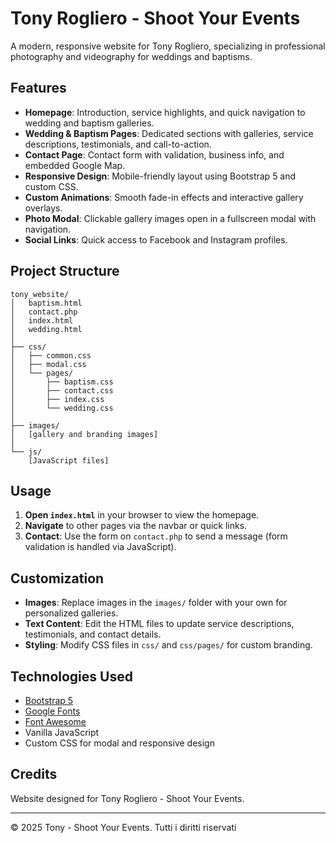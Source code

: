 # Tony Rogliero - Shoot Your Events

A modern, responsive website for Tony Rogliero, specializing in professional photography and videography for weddings and baptisms.

## Features

- **Homepage**: Introduction, service highlights, and quick navigation to wedding and baptism galleries.
- **Wedding & Baptism Pages**: Dedicated sections with galleries, service descriptions, testimonials, and call-to-action.
- **Contact Page**: Contact form with validation, business info, and embedded Google Map.
- **Responsive Design**: Mobile-friendly layout using Bootstrap 5 and custom CSS.
- **Custom Animations**: Smooth fade-in effects and interactive gallery overlays.
- **Photo Modal**: Clickable gallery images open in a fullscreen modal with navigation.
- **Social Links**: Quick access to Facebook and Instagram profiles.

## Project Structure

```
tony_website/
│   baptism.html
│   contact.php
│   index.html
│   wedding.html
│
├── css/
│   ├── common.css
│   ├── modal.css
│   └── pages/
│       ├── baptism.css
│       ├── contact.css
│       ├── index.css
│       └── wedding.css
│
├── images/
│   [gallery and branding images]
│
└── js/
    [JavaScript files]
```

## Usage

1. **Open `index.html`** in your browser to view the homepage.
2. **Navigate** to other pages via the navbar or quick links.
3. **Contact**: Use the form on `contact.php` to send a message (form validation is handled via JavaScript).

## Customization

- **Images**: Replace images in the `images/` folder with your own for personalized galleries.
- **Text Content**: Edit the HTML files to update service descriptions, testimonials, and contact details.
- **Styling**: Modify CSS files in `css/` and `css/pages/` for custom branding.

## Technologies Used

- [Bootstrap 5](https://getbootstrap.com/)
- [Google Fonts](https://fonts.google.com/)
- [Font Awesome](https://fontawesome.com/)
- Vanilla JavaScript
- Custom CSS for modal and responsive design

## Credits

Website designed for Tony Rogliero - Shoot Your Events.

---

© 2025 Tony - Shoot Your Events. Tutti i diritti riservati
